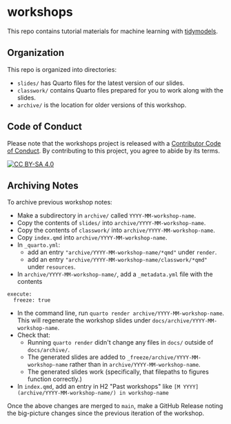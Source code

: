 # workshops

This repo contains tutorial materials for machine learning with [tidymodels](https://www.tidymodels.org/).

## Organization

This repo is organized into directories:

-   `slides/` has Quarto files for the latest version of our slides.
-   `classwork/` contains Quarto files prepared for you to work along with the slides.
-   `archive/` is the location for older versions of this workshop.

## Code of Conduct

Please note that the workshops project is released with a [Contributor Code of Conduct](https://contributor-covenant.org/version/2/1/CODE_OF_CONDUCT.html).
By contributing to this project, you agree to abide by its terms.

[![CC BY-SA 4.0](https://licensebuttons.net/l/by-sa/4.0/88x31.png)](http://creativecommons.org/licenses/by-sa/4.0/)

## Archiving Notes

To archive previous workshop notes:

* Make a subdirectory in `archive/` called `YYYY-MM-workshop-name`.
* Copy the contents of `slides/` into `archive/YYYY-MM-workshop-name`.
* Copy the contents of `classwork/` into `archive/YYYY-MM-workshop-name`.
* Copy `index.qmd` into `archive/YYYY-MM-workshop-name`.
* In `_quarto.yml`:
	* add an entry `"archive/YYYY-MM-workshop-name/*qmd"` under `render`.
	* add an entry `"archive/YYYY-MM-workshop-name/classwork/*qmd"` under `resources`.
* In `archive/YYYY-MM-workshop-name/`, add a `_metadata.yml` file with the contents
```
execute:
  freeze: true
```
* In the command line, run `quarto render archive/YYYY-MM-workshop-name`. This will regenerate the workshop slides under `docs/archive/YYYY-MM-workshop-name`.
* Check that:
	* Running `quarto render` didn't change any files in `docs/` outside of `docs/archive/`.
	* The generated slides are added to `_freeze/archive/YYYY-MM-workshop-name` rather than in `archive/YYYY-MM-workshop-name`. 
	* The generated slides work (specifically, that filepaths to figures function correctly.)
* In `index.qmd`, add an entry in H2 "Past workshops" like `[M YYYY](archive/YYYY-MM-workshop-name/) in workshop-name`

Once the above changes are merged to `main`, make a GitHub Release noting the big-picture changes since the previous iteration of the workshop.
